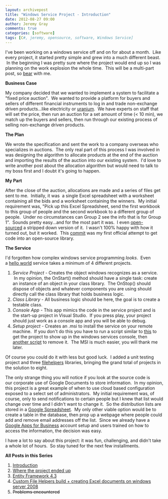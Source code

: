```yaml
---
layout: archivepost
title: "Windows Service Project - Introduction"
date: 2012-08-27 09:00
author: Jeremy Gray
comments: true
categories: [software]
tags: [C#, jeremy, opensource, software, Windows Service]
---
```


I've been working on a windows service off and on for about a month.  Like every project, it started pretty simple and grew into a much different beast.  In the beginning I was pretty sure where the project would end up so I was planning on the work explosion the whole time.  This will be a multi-part post, so [bear](http://en.wikipedia.org/wiki/Bear) with me.

**Business Case**

My company decided that we wanted to implement a system to facilitate a "fixed price auction".  We wanted to provide a platform for buyers and sellers of different financial instruments to log in and trade non-exchange driven products...like electricity or [uranium](http://en.wikipedia.org/wiki/Enriched_uranium).  We have experts on staff that will set the price, then run an auction for a set amount of time (< 10 min), we match up the buyers and sellers, then run through our existing process of selling non-exchange driven products.

**The Plan**

We wrote the specification and sent the work to a company overseas who specializes in auctions.  The only real part of this process I was involved in was designing the algorithm to allocate products at the end of the auction and importing the results of the auction into our existing system.  I'd love to write another post about the allocation algorithm but would need to talk to my boss first and I doubt it's going to happen.

**My Part**

After the close of the auction, allocations are made and a series of files get sent to me.  Initially, it was  a single Excel spreadsheet with a worksheet containing all the bids and a worksheet containing the winners.  My initial requirement was, "Pick up this Excel Spreadsheet, send the first workbook to this group of people and the second workbook to a different group of people.  Under no circumstances can Group 2 see the info that is for Group 1".  Sounds pretty easy...and for the most part it was.  I even [open-sourced](https://github.com/TheJeremyGray/FileWatcherService) a stripped down version of it.  I wasn't 100% happy with how it turned out, but it worked.  This [commit](https://github.com/TheJeremyGray/FileWatcherService/blob/master/FileHelpersLib/FileHelpers.ExcelStorage/ExcelStorage.cs) was my first official attempt to get code into an open-source library.

**The Service**

I'd forgotten how complex windows service programming *looks*.  Even a [hello world](http://en.wikipedia.org/wiki/Hello_world_program) service takes a minimum of 4 different projects.


1.  *Service Project* - Creates the object windows recognizes as a service.  In my opinion, the OnStart() method should have a single task: create an instance of an object in your class library.  The OnStop() should dispose of objects and whatever components you are using should directly call the class library that holds business logic.
2.  *Class Library* - All business logic should be here, the goal is to create a testable class.
3.  *Console App* - This app mimics the code in the service project and is the start-up project in Visual Studio.  If you press play, your project should just work as a console app and you will be able to debug.
4.  *Setup project* - Creates an .msi to install the service on your remote machine.  If you don't do this you have to run a script similar to [this](https://github.com/TheJeremyGray/FileWatcherService/blob/master/installNETservice.bat) to get the project to show up in the windows services console, then [another script](https://github.com/TheJeremyGray/FileWatcherService/blob/master/uninstallNETservice.bat) to remove it.  The MSI is much easier, you will thank me later.

Of course you could do it with less but good luck.  I added a unit testing project and three [filehelpers](http://filehelpers.com/) libraries, bringing the grand total of projects in the solution to eight.

The only strange thing you will notice if you look at the source code is our corporate use of Google Documents to store information.  In my opinion, this project is a great example of when to use cloud based configuration exposed to a select set of administrators.  My initial requirement was, of course, only to send notifications to certain people but I knew that list would change over time and I didn't want to change it.  So the distribution lists are stored in a [Google Spreadsheet](http://www.google.com/google-d-s/spreadsheets/).  My only other viable option would be to create a table in the database, then prop up a webpage where people could add and remove email addresses off the list.  Since we already have a [Google Apps for Business](http://www.google.com/enterprise/apps/business/) account setup and users trained on how to access the information, the decision was easy.

I have a lot to say about this project: it was fun, challenging, and didn't take a whole lot of hours.  So stay tuned for the next few installments.

**All Posts in this Series**

1.  [Introduction](http://lotsofgigs.wordpress.com/2012/08/27/windows-service-project-introduction/)
2.  [Where the project ended up](http://lotsofgigs.wordpress.com/2012/09/03/windows-service-project-where-it-ended-up/)
3.  [Entity Framework 4.3](http://lotsofgigs.wordpress.com/2012/09/10/entity-framework-4-3-code-first/)
4.  [Custom File Helpers build + creating Excel documents on windows server 2008](http://lotsofgigs.wordpress.com/2012/09/24/creating-excel-documents-on-windows-server-2008-with-custom-file-helpers-build/)
5.  <del>Problems encountered</del>
